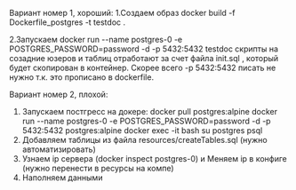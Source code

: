 Вариант номер 1, хороший:
1.Создаем образ
docker build -f Dockerfile_postgres -t testdoc .

2.Запускаем
docker run --name postgres-0 -e POSTGRES_PASSWORD=password -d -p 5432:5432 testdoc
скрипты на созадние юзеров и таблиц отработают за счет файла init.sql , который будет скопирован в контейнер.
Скорее всего -p 5432:5432 писать не нужно т.к. это прописано в dockerfile.

Вариант номер 2, плохой:
1. Запускаем постгресс на докере:
docker pull postgres:alpine
docker run --name postgres-0 -e POSTGRES_PASSWORD=password -d -p 5432:5432 postgres:alpine
docker exec -it bash 
su postgres
psql
2. Добавляем таблицы из файла resources/createTables.sql (нужно автоматизировать)
3. Узнаем ip сервера (docker inspect postgres-0) и Меняем ip в конфиге (нужно перенести в ресурсы на компе)
4. Наполняем данными



